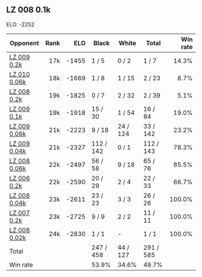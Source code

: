 ## LZ 008 0.1k ##

ELO: -2252

Opponent | Rank | ELO | Black | White | Total | Win rate
---------|-----:|----:|-------|-------|-------|-------:
[LZ 009 0.2k](LZ%20009%200.2k.md) | 17k | -1455 | 1 / 5 | 0 / 2 | 1 / 7 | 14.3%
[LZ 010 0.06k](LZ%20010%200.06k.md) | 18k | -1669 | 1 / 8 | 1 / 15 | 2 / 23 | 8.7%
[LZ 008 0.2k](LZ%20008%200.2k.md) | 19k | -1825 | 0 / 7 | 2 / 32 | 2 / 39 | 5.1%
[LZ 009 0.1k](LZ%20009%200.1k.md) | 19k | -1918 | 15 / 30 | 1 / 54 | 16 / 84 | 19.0%
[LZ 009 0.06k](LZ%20009%200.06k.md) | 21k | -2223 | 9 / 18 | 24 / 124 | 33 / 142 | 23.2%
[LZ 009 0.04k](LZ%20009%200.04k.md) | 21k | -2327 | 112 / 142 | 0 / 1 | 112 / 143 | 78.3%
[LZ 008 0.06k](LZ%20008%200.06k.md) | 22k | -2497 | 56 / 58 | 9 / 18 | 65 / 76 | 85.5%
[LZ 006 0.2k](LZ%20006%200.2k.md) | 22k | -2590 | 20 / 29 | 2 / 4 | 22 / 33 | 66.7%
[LZ 008 0.04k](LZ%20008%200.04k.md) | 23k | -2611 | 23 / 23 | 3 / 3 | 26 / 26 | 100.0%
[LZ 007 0.2k](LZ%20007%200.2k.md) | 23k | -2725 | 9 / 9 | 2 / 2 | 11 / 11 | 100.0%
[LZ 008 0.02k](LZ%20008%200.02k.md) | 24k | -2830 | 1 / 1 | - | 1 / 1 | 100.0%
Total | | | 247 / 458 | 44 / 127 | 291 / 585 | 
Win rate| | | 53.9% | 34.6% | 49.7% | 
